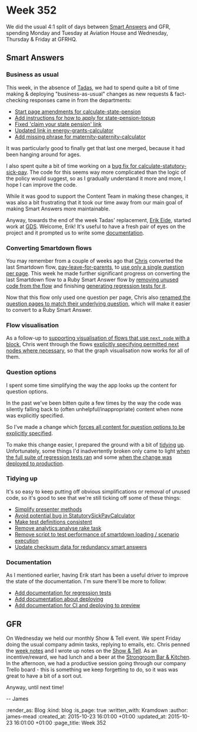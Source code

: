 Week 352
========

We did the usual 4:1 split of days between [Smart Answers][] and GFR, spending Monday and Tuesday at Aviation House and Wednesday, Thursday & Friday at GFRHQ.

## Smart Answers

### Business as usual

This week, in the absence of [Tadas][], we had to spend quite a bit of time making & deploying "business-as-usual" changes as new requests & fact-checking responses came in from the departments:

* [Start page amendments for calculate-state-pension][pr-1995]
* [Add instructions for how to apply for state-pension-topup][pr-1994]
* [Fixed 'claim your state pension' link][pr-1996]
* [Updated link in energy-grants-calculator][pr-1997]
* [Add missing phrase for maternity-paternity-calculator][pr-1835]

It was particularly good to finally get that last one merged, because it had been hanging around for ages.

I also spent quite a bit of time working on a [bug fix for calculate-statutory-sick-pay][pr-1998]. The code for this seems way more complicated than the logic of the policy would suggest, so as I gradually understand it more and more, I hope I can improve the code.

While it was good to support the Content Team in making these changes, it was also a bit frustrating that it took our time away from our main goal of making Smart Answers more maintainable.

Anyway, towards the end of the week Tadas' replacement, [Erik Eide][], started work at [GDS][]. Welcome, Erik! It's useful to have a fresh pair of eyes on the project and it prompted us to write some [documentation][].

### Converting Smartdown flows

You may remember from a couple of weeks ago that [Chris][] converted the last Smartdown flow, [pay-leave-for-parents][], to [use only a single question per page][pr-1977]. This week he made further significant progress on converting the last Smartdown flow to a Ruby Smart Answer flow by [removing unused code from the flow][pr-2006] and finishing [generating regression tests for it][pr-1986].

Now that this flow only used one question per page, Chris also [renamed the question pages to match their underlying question][pr-2018], which will make it easier to convert to a Ruby Smart Answer.

### Flow visualisation

As a follow-up to [supporting visualisation of flows that use `next_node` with a block][pr-1960], Chris went through the flows [explicitly specifying permitted next nodes where necessary][pr-2010], so that the graph visualisation now works for all of them.

### Question options

I spent some time simplifying the way the app looks up the content for question options.

In the past we've been bitten quite a few times by the way the code was silently falling back to (often unhelpful/inappropriate) content when none was explicitly specified.

So I've made a change which [forces all content for question options to be explicitly specified][pr-2005].

To make this change easier, I prepared the ground with a bit of [tidying][pr-2003] [up][pr-2011]. Unfortunately, some things I'd inadvertently broken only came to light [when the full suite of regression tests ran][pr-2009] and some [when the change was deployed to production][pr-2014].

### Tidying up

It's so easy to keep putting off obvious simplifications or removal of unused code, so it's good to see that we're still ticking off some of these things:

* [Simplify presenter methods][pr-1988]
* [Avoid potential bug in StatutorySickPayCalculator][pr-1979]
* [Make test definitions consistent][pr-1999]
* [Remove analytics:analyse rake task][pr-1984]
* [Remove script to test performance of smartdown loading / scenario execution][pr-1985]
* [Update checksum data for redundancy smart answers][pr-2004]

### Documentation

As I mentioned earlier, having Erik start has been a useful driver to improve the state of the documentation. I'm sure there'll be more to follow:

* [Add documentation for regression tests][pr-2000]
* [Add documentation about deploying][pr-2001]
* [Add documentation for CI and deploying to preview][pr-2007]

## GFR

On Wednesday we held our monthly Show & Tell event. We spent Friday doing the usual company admin tasks, replying to emails, etc. Chris penned the [week notes][week-351] and I wrote up notes on the [Show & Tell][show-and-tell-17]. As an incentive/reward, we had lunch and a beer at the [Strongroom Bar & Kitchen][]. In the afternoon, we had a productive session going through our company Trello board - this is something we keep forgetting to do, so it was was great to have a bit of a sort out.

Anyway, until next time!

-- James

[Smart Answers]: https://github.com/alphagov/smart-answers
[Tadas]: http://codeme.lt/
[Erik Eide]: https://github.com/er-ke-de
[GDS]: https://gds.blog.gov.uk/
[documentation]: #documentation
[Chris]: /chris-roos
[pay-leave-for-parents]: https://www.gov.uk/pay-leave-for-parents
[week-351]: http://gofreerange.com/week-351
[show-and-tell-17]: /show-and-tell-17
[Strongroom Bar & Kitchen]: http://www.strongroombar.com/

[pr-1835]: https://github.com/alphagov/smart-answers/pull/1835
[pr-1960]: https://github.com/alphagov/smart-answers/pull/1960
[pr-1977]: https://github.com/alphagov/smart-answers/pull/1977
[pr-1979]: https://github.com/alphagov/smart-answers/pull/1979
[pr-1984]: https://github.com/alphagov/smart-answers/pull/1984
[pr-1985]: https://github.com/alphagov/smart-answers/pull/1985
[pr-1986]: https://github.com/alphagov/smart-answers/pull/1986
[pr-1988]: https://github.com/alphagov/smart-answers/pull/1988
[pr-1994]: https://github.com/alphagov/smart-answers/pull/1994
[pr-1995]: https://github.com/alphagov/smart-answers/pull/1995
[pr-1996]: https://github.com/alphagov/smart-answers/pull/1996
[pr-1997]: https://github.com/alphagov/smart-answers/pull/1997
[pr-1998]: https://github.com/alphagov/smart-answers/pull/1998
[pr-1999]: https://github.com/alphagov/smart-answers/pull/1999
[pr-2000]: https://github.com/alphagov/smart-answers/pull/2000
[pr-2001]: https://github.com/alphagov/smart-answers/pull/2001
[pr-2003]: https://github.com/alphagov/smart-answers/pull/2003
[pr-2004]: https://github.com/alphagov/smart-answers/pull/2004
[pr-2005]: https://github.com/alphagov/smart-answers/pull/2005
[pr-2006]: https://github.com/alphagov/smart-answers/pull/2006
[pr-2007]: https://github.com/alphagov/smart-answers/pull/2007
[pr-2009]: https://github.com/alphagov/smart-answers/pull/2009
[pr-2010]: https://github.com/alphagov/smart-answers/pull/2010
[pr-2011]: https://github.com/alphagov/smart-answers/pull/2011
[pr-2014]: https://github.com/alphagov/smart-answers/pull/2014
[pr-2018]: https://github.com/alphagov/smart-answers/pull/2018

:render_as: Blog
:kind: blog
:is_page: true
:written_with: Kramdown
:author: james-mead
:created_at: 2015-10-23 16:01:00 +01:00
:updated_at: 2015-10-23 16:01:00 +01:00
:page_title: Week 352
